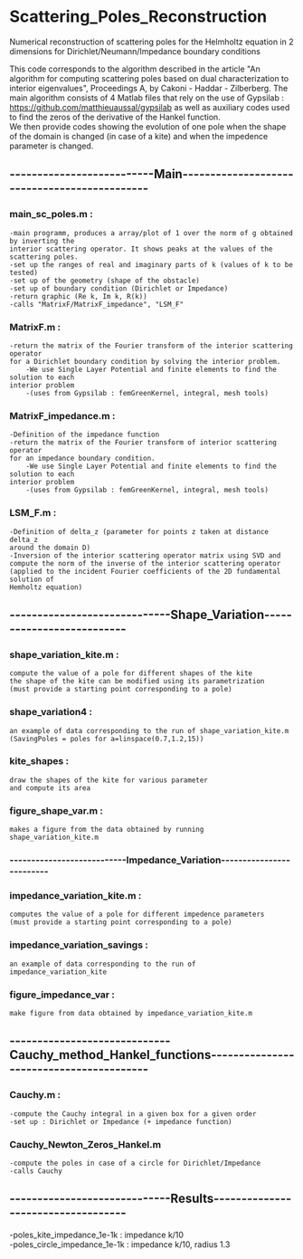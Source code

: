 # Scattering_Poles_Reconstruction
Numerical reconstruction of scattering poles for the Helmholtz equation in 2 dimensions for Dirichlet/Neumann/Impedance boundary conditions

This code corresponds to the algorithm described in the article "An algorithm for computing scattering poles based on dual characterization to interior eigenvalues", Proceedings A, by Cakoni - Haddar - Zilberberg. 
The main algorithm consists of 4 Matlab files that rely on the use of Gypsilab : https://github.com/matthieuaussal/gypsilab
as well as auxiliary codes used to find the zeros of the derivative of the Hankel function.  
We then provide codes showing the evolution of one pole when the shape of the domain is changed (in case of a kite) and when the impedence parameter is changed. 

## --------------------------Main---------------------------------------------   
### main_sc_poles.m :   
	-main programm, produces a array/plot of 1 over the norm of g obtained by inverting the  
 	interior scattering operator. It shows peaks at the values of the scattering poles.  
	-set up the ranges of real and imaginary parts of k (values of k to be tested)  
	-set up of the geometry (shape of the obstacle)  
	-set up of boundary condition (Dirichlet or Impedance)  
	-return graphic (Re k, Im k, R(k))  
	-calls "MatrixF/MatrixF_impedance", "LSM_F"  
  
### MatrixF.m :  
	-return the matrix of the Fourier transform of the interior scattering operator  
 	for a Dirichlet boundary condition by solving the interior problem.  
        -We use Single Layer Potential and finite elements to find the solution to each   
	interior problem   
        -(uses from Gypsilab : femGreenKernel, integral, mesh tools)  
  
### MatrixF_impedance.m :  
	-Definition of the impedance function  
	-return the matrix of the Fourier transform of interior scattering operator   
 	for an impedance boundary condition.  
        -We use Single Layer Potential and finite elements to find the solution to each   
	interior problem   
        -(uses from Gypsilab : femGreenKernel, integral, mesh tools)  
  
### LSM_F.m :  
	-Definition of delta_z (parameter for points z taken at distance delta_z   
 	around the domain D)  
	-Inversion of the interior scattering operator matrix using SVD and   
 	compute the norm of the inverse of the interior scattering operator
	(applied to the incident Fourier coefficients of the 2D fundamental solution of   
 	Hemholtz equation)

## -----------------------------Shape_Variation--------------------------  
### shape_variation_kite.m :   
	compute the value of a pole for different shapes of the kite
 	the shape of the kite can be modified using its parametrization  
	(must provide a starting point corresponding to a pole)  
   
### shape_variation4 :   
	an example of data corresponding to the run of shape_variation_kite.m
  	(SavingPoles = poles for a=linspace(0.7,1.2,15))  
  
### kite_shapes :   
	draw the shapes of the kite for various parameter  
	and compute its area  
   
### figure_shape_var.m :  
	makes a figure from the data obtained by running shape_variation_kite.m  
   
### ---------------------------Impedance_Variation-------------------------  
### impedance_variation_kite.m :  
	computes the value of a pole for different impedence parameters  
	(must provide a starting point corresponding to a pole)  
### impedance_variation_savings :  
	an example of data corresponding to the run of impedance_variation_kite  
### figure_impedance_var :  
	make figure from data obtained by impedance_variation_kite.m 
  
## -----------------------------Cauchy_method_Hankel_functions----------------------------------------    
### Cauchy.m :   
	-compute the Cauchy integral in a given box for a given order  
	-set up : Dirichlet or Impedance (+ impedance function)  
### Cauchy_Newton_Zeros_Hankel.m    
	-compute the poles in case of a circle for Dirichlet/Impedance  
	-calls Cauchy  
## -----------------------------Results-----------------------------------   
-poles_kite_impedance_1e-1k : impedance k/10  
-poles_circle_impedance_1e-1k : impedance k/10, radius 1.3  

